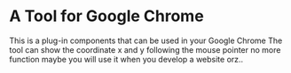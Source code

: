 # A Tool for Google Chrome
This is a plug-in components that can be used in your Google Chrome
The tool can show the coordinate x and y following the mouse pointer
no more function
maybe you will use it when you develop a website
orz..
